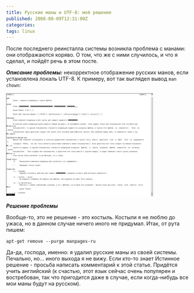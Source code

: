 ```yaml
---
title: Русские маны и UTF-8: моё решение
published: 2008-08-09T12:31:00Z
categories: 
tags: linux
---
```


После последнего реинсталла системы возникла проблема с манами: они отображаются коряво. О том, что же с ними случилось, и что я сделал, и пойдёт речь в этом посте.

<i><b>Описание проблемы:</b></i> некорректное отображение русских манов, если установлена локаль UTF-8.
К примеру, вот так выглядел вывод <code>man chown</code>:

<div class="center">
<a href="/images/man-chown.png">
<img src="/images/man-chown-thumbnail.jpg"
    width="400px" height="280px"
    alt="man chown"
    class="fullscreen" />
</a>
</div>

<i><b>Решение проблемы</b></i>

Вообще-то, это не решение - это костыль. Костыли я не люблю до ужаса, но в данном случае ничего иного не придумал. Итак, от рута пишем:
```
apt-get remove --purge manpages-ru
```

Да-да, господа, именно: я удалил русские маны из своей системы. Печально, но... иного выхода я не вижу. Если кто-то знает Истинное решение - просьба написать комментарий к этой статье. Придётся учить английский (к счастью, этот язык сейчас очень популярен и востребован, так что пригодится даже в случае, если когда-нибудь все мои маны будут на русском).

